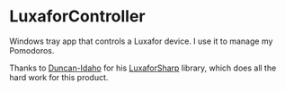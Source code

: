 # LuxaforController
Windows tray app that controls a Luxafor device. I use it to manage my Pomodoros.

Thanks to [Duncan-Idaho](https://github.com/Duncan-Idaho) for his [LuxaforSharp](https://github.com/Duncan-Idaho/LuxaforSharp) library, which does all the hard work for this product.
